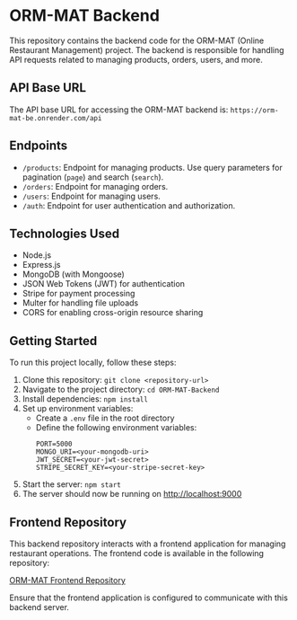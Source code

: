 # ORM-MAT Backend

This repository contains the backend code for the ORM-MAT (Online Restaurant Management) project. The backend is responsible for handling API requests related to managing products, orders, users, and more.

## API Base URL

The API base URL for accessing the ORM-MAT backend is: `https://orm-mat-be.onrender.com/api`

## Endpoints

- `/products`: Endpoint for managing products. Use query parameters for pagination (`page`) and search (`search`).
- `/orders`: Endpoint for managing orders.
- `/users`: Endpoint for managing users.
- `/auth`: Endpoint for user authentication and authorization.

## Technologies Used

- Node.js
- Express.js
- MongoDB (with Mongoose)
- JSON Web Tokens (JWT) for authentication
- Stripe for payment processing
- Multer for handling file uploads
- CORS for enabling cross-origin resource sharing

## Getting Started

To run this project locally, follow these steps:

1. Clone this repository: `git clone <repository-url>`
2. Navigate to the project directory: `cd ORM-MAT-Backend`
3. Install dependencies: `npm install`
4. Set up environment variables:
   - Create a `.env` file in the root directory
   - Define the following environment variables:
     ```
     PORT=5000
     MONGO_URI=<your-mongodb-uri>
     JWT_SECRET=<your-jwt-secret>
     STRIPE_SECRET_KEY=<your-stripe-secret-key>
     ```
5. Start the server: `npm start`
6. The server should now be running on [http://localhost:9000](http://localhost:9000)

## Frontend Repository

This backend repository interacts with a frontend application for managing restaurant operations. The frontend code is available in the following repository:

[ORM-MAT Frontend Repository](https://github.com/mathiyazhagan-d/ORM-MAT-FE1)

Ensure that the frontend application is configured to communicate with this backend server.

